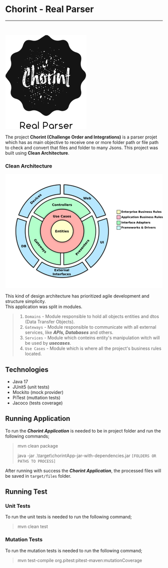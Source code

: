 # **Chorint - Real Parser**

<hr>
<br>

![alt text](images/chorint.png)

The project **Chorint (Challenge Order and Integrations)** is a parser projet which has as main
objective to receive one or more folder path or file path to check and convert that files and folder
to many Jsons. This project was built using **Clean Architecture**.

### **Clean Architecture**

![alt text](images/clean.png)

This kind of design architecture has prioritized agile development and structure simplicity.  
This application was split in modules.

> 1. `Domains` - Module responsible to hold all objects entities and dtos (Data Transfer Objects).
> 2. `Gateways` - Module responsible to communicate with all external services, like ***APIs, Databases*** and others.
> 3. `Services` - Module which conteins entity's manipulation witch will be used by ***usecases***.
> 4. `Use Cases` - Module which is where all the project's business rules located.

## Technologies

- Java 17
- JUnit5 (unit tests)
- Mockito (mock provider)
- PiTest (muttation tests)
- Jacoco (tests coverage)

## Running Application

To run the ***Chorint Application*** is needed to be in project folder and run the following
commands;
> mvn clean package
>
> java -jar .\target\chorintApp-jar-with-dependencies.jar `[FOLDERS OR PATHS TO PROCESS]`

After running with success the ***Chorint Application***, the processed files will be saved
in `target/files` folder.

## Running Test

### Unit Tests

To run the unit tests is needed to run the following command;
> mvn clean test

### Mutation Tests

To run the mutation tests is needed to run the following command;
> mvn test-compile org.pitest:pitest-maven:mutationCoverage
